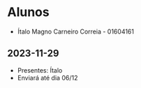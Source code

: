 # Alunos

* Ítalo Magno Carneiro Correia - 01604161

## 2023-11-29

* Presentes: Ítalo
* Enviará até dia 06/12
